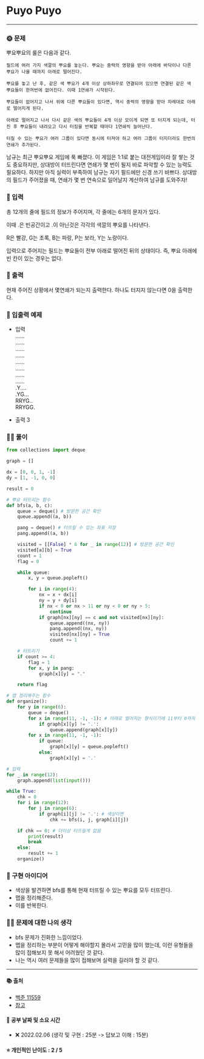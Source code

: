 # Puyo Puyo

-----
### 🌞 문제
뿌요뿌요의 룰은 다음과 같다.

    필드에 여러 가지 색깔의 뿌요를 놓는다. 뿌요는 중력의 영향을 받아 아래에 바닥이나 다른 뿌요가 나올 때까지 아래로 떨어진다.

    뿌요를 놓고 난 후, 같은 색 뿌요가 4개 이상 상하좌우로 연결되어 있으면 연결된 같은 색 뿌요들이 한꺼번에 없어진다. 이때 1연쇄가 시작된다.

    뿌요들이 없어지고 나서 위에 다른 뿌요들이 있다면, 역시 중력의 영향을 받아 차례대로 아래로 떨어지게 된다.

    아래로 떨어지고 나서 다시 같은 색의 뿌요들이 4개 이상 모이게 되면 또 터지게 되는데, 터진 후 뿌요들이 내려오고 다시 터짐을 반복할 때마다 1연쇄씩 늘어난다.

    터질 수 있는 뿌요가 여러 그룹이 있다면 동시에 터져야 하고 여러 그룹이 터지더라도 한번의 연쇄가 추가된다.

남규는 최근 뿌요뿌요 게임에 푹 빠졌다. 이 게임은 1:1로 붙는 대전게임이라 잘 쌓는 것도 중요하지만, 상대방이 터뜨린다면 연쇄가 몇 번이 될지 바로 파악할 수 있는 능력도 필요하다. 하지만 아직 실력이 부족하여 남규는 자기 필드에만 신경 쓰기 바쁘다. 상대방의 필드가 주어졌을 때, 연쇄가 몇 번 연속으로 일어날지 계산하여 남규를 도와주자!

### 📝 입력
총 12개의 줄에 필드의 정보가 주어지며, 각 줄에는 6개의 문자가 있다.

이때 .은 빈공간이고 .이 아닌것은 각각의 색깔의 뿌요를 나타낸다.

R은 빨강, G는 초록, B는 파랑, P는 보라, Y는 노랑이다.

입력으로 주어지는 필드는 뿌요들이 전부 아래로 떨어진 뒤의 상태이다. 즉, 뿌요 아래에 빈 칸이 있는 경우는 없다.

### 👋 출력 
현재 주어진 상황에서 몇연쇄가 되는지 출력한다. 하나도 터지지 않는다면 0을 출력한다.

### 🚩 입출력 예제
- 입력  
......  
......  
......  
......  
......  
......  
......  
......  
.Y....   
.YG...  
RRYG..  
RRYGG.    
  

- 출력
3  
  
### 👩‍💻 풀이
```python
from collections import deque

graph = []

dx = [0, 0, 1, -1]
dy = [1, -1, 0, 0]

result = 0

# 뿌요 터뜨리는 함수
def bfs(a, b, c):
    queue = deque() # 방문한 공간 확인
    queue.append((a, b))

    pang = deque() # 터뜨릴 수 있는 좌표 저장
    pang.append((a, b))

    visited = [[False] * 6 for _ in range(12)] # 방문한 공간 확인
    visited[a][b] = True
    count = 1
    flag = 0

    while queue:
        x, y = queue.popleft()

        for i in range(4):
            nx = x + dx[i]
            ny = y + dy[i]
            if nx < 0 or nx > 11 or ny < 0 or ny > 5:
                continue
            if graph[nx][ny] == c and not visited[nx][ny]:
                queue.append((nx, ny))
                pang.append((nx, ny))
                visited[nx][ny] = True
                count += 1

    # 터뜨리기
    if count >= 4:
        flag = 1
        for x, y in pang:
            graph[x][y] = "."

    return flag

# 맵 정리해주는 함수
def organize():
    for y in range(6):
        queue = deque()
        for x in range(11, -1, -1): # 아래로 떨어지는 형식이기에 11부터 0까지 돌기
            if graph[x][y] != '.':
                queue.append(graph[x][y])
        for x in range(11, -1, -1):
            if queue:
                graph[x][y] = queue.popleft()
            else:
                graph[x][y] = '.'

# 입력
for _ in range(12):
    graph.append(list(input()))

while True:
    chk = 0
    for i in range(12):
        for j in range(6):
            if graph[i][j] != '.': # 색상이면
                chk += bfs(i, j, graph[i][j])

    if chk == 0: # 더이상 터뜨릴게 없음
        print(result)
        break
    else:
        result += 1
    organize()
 ```

### 🔑 구현 아이디어
- 색상을 발견하면 bfs를 통해 현재 터뜨릴 수 있는 뿌요를 모두 터뜨린다.
- 맵을 정리해준다.
- 이를 반복한다.
  
### 🙋‍♀‍ 문제에 대한 나의 생각
- bfs 문제가 진화한 느낌이었다.
- 맵을 정리하는 부분이 어떻게 해야할지 몰라서 고민을 많이 했는데, 이런 유형들을 많이 접해보지 못 해서 어려웠던 것 같다.
- 나는 역시 여러 문제들을 많이 접해보며 실력을 길러야 할 것 같다.

-------------
#### 📚 출처
- [백준 11559](https://www.acmicpc.net/problem/11559)
- [참고](https://hongcoding.tistory.com/2)
#### 📅 공부 날짜 및 소요 시간
- ❌ 2022.02.06 (생각 및 구현 : 25분 -> 답보고 이해 : 15분)  
#### ⭐ 개인적인 난이도 : 2 / 5